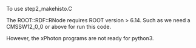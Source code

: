 To use step2_makehisto.C

The ROOT::RDF::RNode requires ROOT version > 6.14.
Such as we need a CMSSW12_0_0 or above for run this code.

However, the xPhoton programs are not ready for python3.
